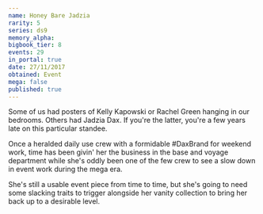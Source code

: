 ```yaml
---
name: Honey Bare Jadzia
rarity: 5
series: ds9
memory_alpha:
bigbook_tier: 8
events: 29
in_portal: true
date: 27/11/2017
obtained: Event
mega: false
published: true
---
```


Some of us had posters of Kelly Kapowski or Rachel Green hanging in our bedrooms. Others had Jadzia Dax. If you're the latter, you're a few years late on this particular standee.

Once a heralded daily use crew with a formidable #DaxBrand for weekend work, time has been givin' her the business in the base and voyage department while she's oddly been one of the few crew to see a slow down in event work during the mega era.

She's still a usable event piece from time to time, but she's going to need some slacking traits to trigger alongside her vanity collection to bring her back up to a desirable level.
